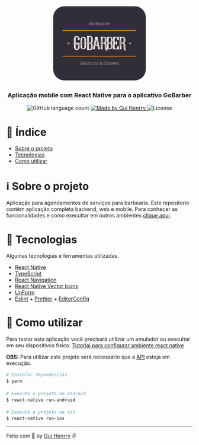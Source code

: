 <h1 align="center">
  <img alt="GoBarber" src="../.github/logo.png" width="250px" />
</h1>

<h3 align="center">
  Aplicação mobile com React Native para o aplicativo GoBarber
</h3>

<p align="center">
  <img alt="GitHub language count" src="https://img.shields.io/github/languages/count/Guihenrry/gobarber?color=%23FF9000">

  <a href="https://www.linkedin.com/in/guilhermehenrry/">
    <img alt="Made by Gui Henrry" src="https://img.shields.io/badge/made%20by-Gui%20Henrry-%23FF9000">
  </a>

  <img alt="License" src="https://img.shields.io/badge/licence-MIT-%23FF9000">
</p>

# :pushpin: Índice

- [Sobre o projeto](#:information_source-sobre-o-projeto)
- [Tecnologias](#rocket-tecnologias)
- [Como utilizar](#construction_worker-como-utilizar)

# :information_source: Sobre o projeto
Aplicação para agendamentos de serviços para barbearia. Este repositorio contém aplicação completa backend, web e mobile. Para conhecer as funcionalidades e como execultar em outros ambientes [clique aqui](https://github.com/Guihenrry/gobarber).

# :rocket: Tecnologias

Algumas tecnologias e ferramentas utilizadas.

- [React Native](https://reactnative.dev/)
- [TypeScript](https://www.typescriptlang.org/)
- [React Navigation](https://reactnavigation.org/)
- [React Native Vector Icons](https://github.com/oblador/react-native-vector-icons)
- [UnForm](https://unform.dev/)
- [Eslint](https://eslint.org/) + [Prettier](https://prettier.io/) + [EditorConfig](https://editorconfig.org/)


# :construction_worker: Como utilizar

Para testar esta aplicação você precisará utilizar um emulador ou execultar em seu dispositivos fisico. [Tutorial para configurar ambiente react native](https://react-native.rocketseat.dev/)

**OBS:** Para utilizar este projeto será necessário que a [API](https://github.com/Guihenrry/gobarber/tree/master/backend) esteja em execução.

```bash
# Instalar dependencias
$ yarn

# Execute o projeto no android
$ react-native run-android

# Execute o projeto no ios
$ react-native run-ios
```

---

Feito com 🧡 by [Gui Henrry](https://www.linkedin.com/in/guilhermehenrry/) ✌
